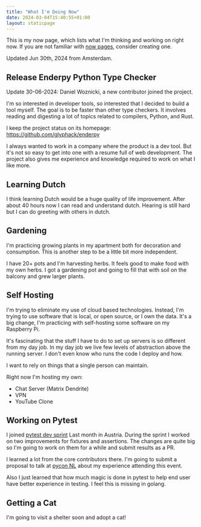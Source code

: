 ```yaml
---
title: "What I'm Doing Now"
date: 2024-03-04T15:40:55+01:00
layout: staticpage
---
```


This is my now page, which lists what I'm thinking and working on right now.
If you are not familiar with [now pages](https://nownownow.com/about), consider creating one.

Updated Jun 30th, 2024 from Amsterdam.

## Release Enderpy Python Type Checker

Update 30-06-2024: Daniel Woznicki, a new contributor joined the project.

I'm so interested in developer tools, so interested that I decided to build a tool myself.
The goal is to be faster than other type checkers.
It involves reading and digesting a lot of topics related to compilers, Python, and Rust.

I keep the project status on its homepage: <https://github.com/glyphack/enderpy>

I always wanted to work in a company where the product is a dev tool.
But it's not so easy to get into one with a resume full of web development.
The project also gives me experience and knowledge required to work on what I like more.

## Learning Dutch

I think learning Dutch would be a huge quality of life improvement.
After about 40 hours now I can read and understand dutch. Hearing is still hard but I can do greeting with others in dutch.

## Gardening

I'm practicing growing plants in my apartment both for decoration and consumption.
This is another step to be a little bit more independent.

I have 20+ pots and I'm harvesting herbs. It feels good to make food with my own herbs.
I got a gardening pot and going to fill that with soil on the balcony and grew larger plants.

## Self Hosting

I'm trying to eliminate my use of cloud based technologies.
Instead, I'm trying to use software that is local, or open source, or I own the data.
It's a big change, I'm practicing with self-hosting some software on my Raspberry Pi.

It's fascinating that the stuff I have to do to set up servers is so different from my day job.
In my day job we live few levels of abstraction above the running server.
I don't even know who runs the code I deploy and how.

I want to rely on things that a single person can maintain.

Right now I'm hosting my own:

- Chat Server (Matrix Dendrite)
- VPN
- YouTube Clone

## Working on Pytest

I joined [pytest dev sprint](https://github.com/pytest-dev/sprint/) Last month in Austria. During the sprint I worked on two improvements for fixtures and assertions. The changes are quite big so I'm going to work on them for a while and submit results as a PR.

I learned a lot from the core contributors there. I'm going to submit a proposal to talk at [pycon NL](https://pythonconferentie.nl/) about my experience attending this event.

Also I just learned that how much magic is done in pytest to help end user have better experience in testing. I feel this is missing in golang.

## Getting a Cat

I'm going to visit a shelter soon and adopt a cat!
